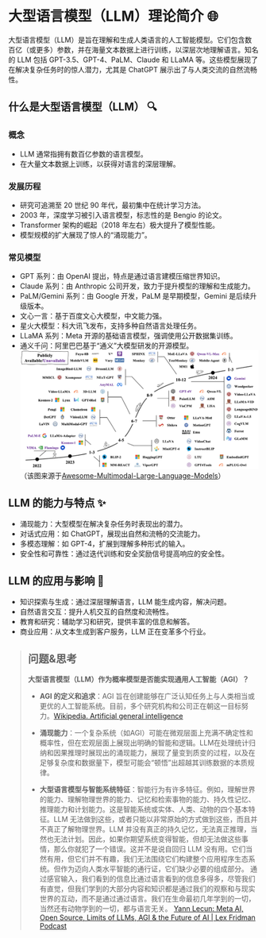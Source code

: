 # 大型语言模型（LLM）理论简介 🌐

大型语言模型（LLM）是旨在理解和生成人类语言的人工智能模型。它们包含数百亿（或更多）参数，并在海量文本数据上进行训练，以深层次地理解语言。知名的 LLM 包括 GPT-3.5、GPT-4、PaLM、Claude 和 LLaMA 等。这些模型展现了在解决复杂任务时的惊人潜力，尤其是 ChatGPT 展示出了与人类交流的自然流畅性。

## 什么是大型语言模型（LLM） 🔍

### 概念
- LLM 通常指拥有数百亿参数的语言模型。
- 在大量文本数据上训练，以获得对语言的深层理解。

### 发展历程
- 研究可追溯至 20 世纪 90 年代，最初集中在统计学习方法。
- 2003 年，深度学习被引入语言模型，标志性的是 Bengio 的论文。
- Transformer 架构的崛起（2018 年左右）极大提升了模型性能。
- 模型规模的扩大展现了惊人的“涌现能力”。

### 常见模型
- GPT 系列：由 OpenAI 提出，特点是通过语言建模压缩世界知识。
- Claude 系列：由 Anthropic 公司开发，致力于提升模型的理解和生成能力。
- PaLM/Gemini 系列：由 Google 开发，PaLM 是早期模型，Gemini 是后续升级版本。
- 文心一言：基于百度文心大模型，中文能力强。
- 星火大模型：科大讯飞发布，支持多种自然语言处理任务。
- LLaMA 系列：Meta 开源的基础语言模型，强调使用公开数据集训练。
- 通义千问：阿里巴巴基于“通义”大模型研发的开源模型。
![timeline](https://github.com/FutureUnreal/LLMStarterNotes/blob/main/resources/imgs/timeline.jpg?raw=true)
（该图来源于[Awesome-Multimodal-Large-Language-Models](https://github.com/BradyFU/Awesome-Multimodal-Large-Language-Models?tab=readme-ov-file)）

## LLM 的能力与特点 ✨
- 涌现能力：大型模型在解决复杂任务时表现出的潜力。
- 对话式应用：如 ChatGPT，展现出自然和流畅的交流能力。
- 多模态理解：如 GPT-4，扩展到理解多种形式的输入。
- 安全性和可靠性：通过迭代训练和安全奖励信号提高响应的安全性。

## LLM 的应用与影响 🚀
- 知识探索与生成：通过深层理解语言，LLM 能生成内容，解决问题。
- 自然语言交互：提升人机交互的自然度和流畅性。
- 教育和研究：辅助学习和研究，提供丰富的信息和解答。
- 商业应用：从文本生成到客户服务，LLM 正在变革多个行业。

> ## 问题&思考
>
>  **大型语言模型（LLM）作为概率模型是否能实现通用人工智能（AGI）？** 
>
> - **AGI 的定义和追求**：AGI 旨在创建能够在广泛认知任务上与人类相当或更优的人工智能系统。目前，多个研究机构和公司正在朝这一目标努力。[Wikipedia. Artificial general intelligence](https://en.wikipedia.org/wiki/Artificial_general_intelligence)
>
> - **涌现能力**：一个复杂系统（如AGI）可能在微观层面上充满不确定性和概率性，但在宏观层面上展现出明确的智能和逻辑。LLM在处理统计归纳和因果推理时展现出的涌现能力，展现了量变到质变的过程，以及在足够复杂度和数据量下，模型可能会“顿悟”出超越其训练数据的本质规律。
>
> - **大型语言模型与智能系统特征**：智能行为有许多特征。例如，理解世界的能力、理解物理世界的能力、记忆和检索事物的能力、持久性记忆、推理能力和计划能力。这是智能系统或实体、人类、动物的四个基本特征。LLM 无法做到这些，或者只能以非常原始的方式做到这些，而且并不真正了解物理世界。LLM 并没有真正的持久记忆，无法真正推理，当然也无法计划。因此，如果你期望系统变得智能，但却无法做这些事情，那么你就犯了一个错误。这并不是说自回归 LLM 没有用。它们当然有用，但它们并不有趣，我们无法围绕它们构建整个应用程序生态系统。但作为迈向人类水平智能的通行证，它们缺少必要的组成部分。
> 通过感官输入，我们看到的信息比通过语言看到的信息多得多，尽管我们有直觉，但我们学到的大部分内容和知识都是通过我们的观察和与现实世界的互动，而不是通过通过语言。我们在生命最初几年学到的一切，当然还有动物学到的一切，都与语言无关。
> [Yann Lecun: Meta AI, Open Source, Limits of LLMs, AGI & the Future of AI | Lex Fridman Podcast](https://link.zhihu.com/?target=https%3A//youtu.be/5t1vTLU7s40%3Ffeature%3Dshared)
>






